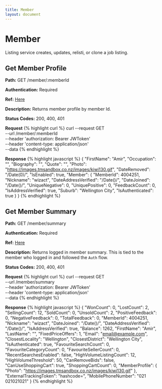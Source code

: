 ```yaml
---
title: Member
layout: document
---
```

# Member
Listing service creates, updates, relisti, or clone a job listing.

## Get Member Profile
**Path:** GET /member/:memberId

**Authentication:** Required

**Ref:** [Here](http://developer.trademe.co.nz/api-reference/membership-methods/retrieve-member-profile/) 

**Description:** Returns member profile by member Id.

**Status Codes:**
200, 400, 401

**Request**
{% highlight curl %}
curl --request GET \
  --url /member/:memberId \
  --header 'authorization: Bearer JWToken' \
  --header 'content-type: application/json' \
  --data <Request Data> 
{% endhighlight %}

**Response**
{% highlight javascript %}
{
  "FirstName": "Amir",
  "Occupation": "",
  "Biography": "",
  "Quote": "",
  "Photo": "https://images.tmsandbox.co.nz/images/kiwi130.gif",
  "DateRemoved": "/Date(0)/",
  "IsEnabled": true,
  "Member": {
    "MemberId": 4004251,
    "Nickname": "wizact",
    "DateAddressVerified": "/Date()/",
    "DateJoined": "/Date()/",
    "UniqueNegative": 0,
    "UniquePositive": 0,
    "FeedbackCount": 0,
    "IsAddressVerified": true,
    "Suburb": "Wellington City",
    "IsAuthenticated": true
  }
}
{% endhighlight %}

## Get Member Summary
**Path:** GET /member/summary

**Authentication:** Required

**Ref:** [Here](http://developer.trademe.co.nz/api-reference/my-trade-me-methods/retrieve-your-profile-information/) 

**Description:** Returns logged in member summary. This is tied to the member who logged in and followed the `Auth` flow.

**Status Codes:**
200, 400, 401

**Request**
{% highlight curl %}
curl --request GET \
  --url /member/summary \
  --header 'authorization: Bearer JWToken' \
  --header 'content-type: application/json' \
  --data <Request Data> 
{% endhighlight %}

**Response**
{% highlight javascript %}
{
  "WonCount": 0,
  "LostCount": 2,
  "SellingCount": 12,
  "SoldCount": 0,
  "UnsoldCount": 2,
  "PositiveFeedback": 0,
  "NegativeFeedback": 0,
  "TotalFeedback": 0,
  "MemberId": 4004251,
  "Nickname": "wizact",
  "DateJoined": "/Date()/",
  "DateAddressVerified": "/Date()/",
  "IsAddressVerified": true,
  "Balance": 1262,
  "FirstName": "Amir",
  "LastName": "",
  "FixedPriceOffers": 1,
  "Email": "email@example.com",
  "ClosestLocality": "Wellington",
  "ClosestDistrict": "Wellington City",
  "IsAuthenticated": true,
  "FavouriteSearchCount": 0,
  "FavouriteCategoryCount": 0,
  "FavouriteSellerCount": 0,
  "RecentSearchesEnabled": false,
  "HighVolumeListingCount": 12,
  "HighVolumeThreshold": 50,
  "CanRemoveBids": false,
  "CanUseShoppingCart": true,
  "ShoppingCartCount": 0,
  "MemberProfile": {
    "Photo": "https://images.tmsandbox.co.nz/images/kiwi130.gif"
  },
  "ExternalTrackingToken": "hashcode=",
  "MobilePhoneNumber": "021 021021021"
}
{% endhighlight %}